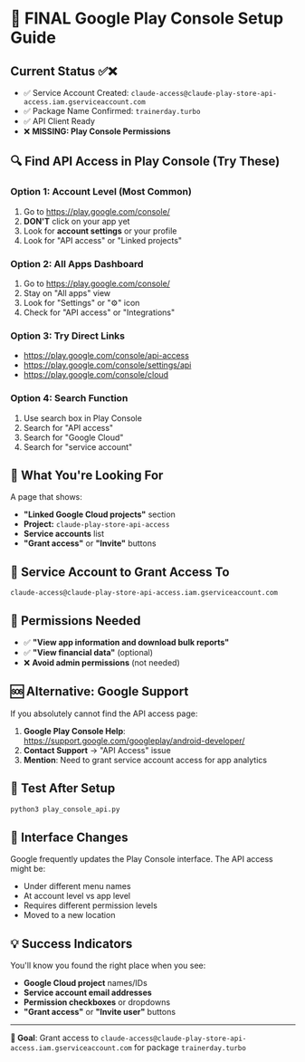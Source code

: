 # 🎯 FINAL Google Play Console Setup Guide

## Current Status ✅❌
- ✅ Service Account Created: `claude-access@claude-play-store-api-access.iam.gserviceaccount.com`
- ✅ Package Name Confirmed: `trainerday.turbo`
- ✅ API Client Ready
- ❌ **MISSING: Play Console Permissions**

## 🔍 Find API Access in Play Console (Try These)

### Option 1: Account Level (Most Common)
1. Go to https://play.google.com/console/
2. **DON'T** click on your app yet
3. Look for **account settings** or your profile
4. Look for "API access" or "Linked projects"

### Option 2: All Apps Dashboard
1. Go to https://play.google.com/console/
2. Stay on "All apps" view
3. Look for "Settings" or "⚙️" icon
4. Check for "API access" or "Integrations"

### Option 3: Try Direct Links
- https://play.google.com/console/api-access
- https://play.google.com/console/settings/api
- https://play.google.com/console/cloud

### Option 4: Search Function
1. Use search box in Play Console
2. Search for "API access"
3. Search for "Google Cloud"
4. Search for "service account"

## 🎯 What You're Looking For

A page that shows:
- **"Linked Google Cloud projects"** section
- **Project:** `claude-play-store-api-access`
- **Service accounts** list
- **"Grant access"** or **"Invite"** buttons

## 📧 Service Account to Grant Access To
```
claude-access@claude-play-store-api-access.iam.gserviceaccount.com
```

## 🔑 Permissions Needed
- ✅ **"View app information and download bulk reports"**
- ✅ **"View financial data"** (optional)
- ❌ **Avoid admin permissions** (not needed)

## 🆘 Alternative: Google Support

If you absolutely cannot find the API access page:

1. **Google Play Console Help**: https://support.google.com/googleplay/android-developer/
2. **Contact Support** → "API Access" issue
3. **Mention**: Need to grant service account access for app analytics

## 🧪 Test After Setup
```bash
python3 play_console_api.py
```

## 🔄 Interface Changes

Google frequently updates the Play Console interface. The API access might be:
- Under different menu names
- At account level vs app level  
- Requires different permission levels
- Moved to a new location

## 💡 Success Indicators

You'll know you found the right place when you see:
- **Google Cloud project** names/IDs
- **Service account email addresses** 
- **Permission checkboxes** or dropdowns
- **"Grant access"** or **"Invite user"** buttons

---

**🎯 Goal**: Grant access to `claude-access@claude-play-store-api-access.iam.gserviceaccount.com` for package `trainerday.turbo`